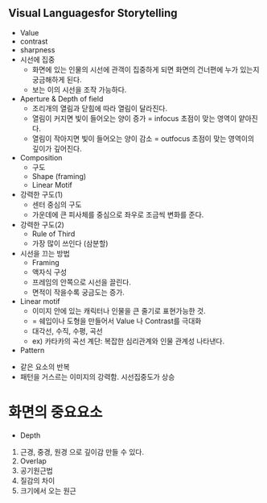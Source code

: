 ## Visual Languagesfor Storytelling
* Value
* contrast 
* sharpness
* 시선에 집중
  - 화면에 있는 인물의 시선에 관객이 집중하게 되면 화면의 건너편에 누가 있는지 궁금해하게 된다.
  - 보는 이의 시선을 조작 가능하다.
* Aperture & Depth of field 
  - 조리개의 열림과 닫힘에 따라 열림이 달라진다.
  - 열림이 커지면 빛이 들어오는 양이 증가 = infocus 초점이 맞는 영역이 얕아진다.
  - 열림이 작아지면 빛이 들어오는 양이 감소 = outfocus 초점이 맞는 영역이의 깊이가 깊어진다.
* Composition
  - 구도
  - Shape (framing)
  - Linear Motif
* 강력한 구도(1)
  - 센터 중심의 구도 
  - 가운데에 큰 피사체를 중심으로 좌우로 조금씩 변화를 준다.
* 강력한 구도(2)
  - Rule of Third
  - 가장 많이 쓰인다 (삼분할)
* 시선을 끄는 방법
  - Framing
  - 액자식 구성
  - 프레임의 안쪽으로 시선을 끌린다.
  - 면적이 작을수록 궁금도는 증가.
 * Linear motif
   - 이미지 안에 있는 캐릭터나 인물을 큰 줄기로 표현가능한 것.
   - = 쉐입이나 도형을 만들어서 Value 나 Contrast를 극대화
   - 대각선, 수직, 수평, 곡선
   - ex) 카타카의 곡선 계단: 복잡한 심리관계와 인물 관계성 나타낸다.
 * Pattern
  - 같은 요소의 반복
  - 패턴을 거스르는 이미지의 강력함. 시선집중도가 상승
  # 화면의 중요요소
  * Depth 
  1. 근경, 중경, 원경 으로 깊이감 만들 수 있다.
  2. Overlap
  3. 공기원근법
  4. 질감의 차이
  5. 크기에서 오는 원근
